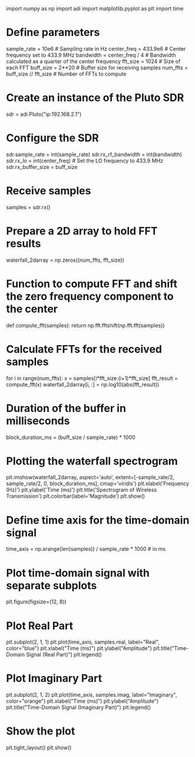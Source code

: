 import numpy as np
import adi
import matplotlib.pyplot as plt
import time

# Define parameters
sample_rate = 10e6  # Sampling rate in Hz
center_freq = 433.9e6  # Center frequency set to 433.9 MHz
bandwidth = center_freq / 4  # Bandwidth calculated as a quarter of the center frequency
fft_size = 1024  # Size of each FFT
buff_size = 2**20  # Buffer size for receiving samples
num_ffts = buff_size // fft_size  # Number of FFTs to compute

# Create an instance of the Pluto SDR
sdr = adi.Pluto("ip:192.168.2.1")

# Configure the SDR
sdr.sample_rate = int(sample_rate)
sdr.rx_rf_bandwidth = int(bandwidth)
sdr.rx_lo = int(center_freq)  # Set the LO frequency to 433.9 MHz
sdr.rx_buffer_size = buff_size

# Receive samples
samples = sdr.rx()

# Prepare a 2D array to hold FFT results
waterfall_2darray = np.zeros((num_ffts, fft_size))

# Function to compute FFT and shift the zero frequency component to the center
def compute_fft(samples):
    return np.fft.fftshift(np.fft.fft(samples))

# Calculate FFTs for the received samples
for i in range(num_ffts):
    x = samples[i*fft_size:(i+1)*fft_size]
    fft_result = compute_fft(x)
    waterfall_2darray[i, :] = np.log10(abs(fft_result))

# Duration of the buffer in milliseconds
block_duration_ms = (buff_size / sample_rate) * 1000

# Plotting the waterfall spectrogram
plt.imshow(waterfall_2darray, aspect='auto', extent=[-sample_rate/2, sample_rate/2, 0, block_duration_ms], cmap='viridis')
plt.xlabel('Frequency (Hz)')
plt.ylabel('Time (ms)')
plt.title('Spectrogram of Wireless Transmission')
plt.colorbar(label='Magnitude')
plt.show()

# Define time axis for the time-domain signal
time_axis = np.arange(len(samples)) / sample_rate * 1000  # in ms

# Plot time-domain signal with separate subplots
plt.figure(figsize=(12, 8))

# Plot Real Part
plt.subplot(2, 1, 1)
plt.plot(time_axis, samples.real, label="Real", color="blue")
plt.xlabel("Time (ms)")
plt.ylabel("Amplitude")
plt.title("Time-Domain Signal (Real Part)")
plt.legend()

# Plot Imaginary Part
plt.subplot(2, 1, 2)
plt.plot(time_axis, samples.imag, label="Imaginary", color="orange")
plt.xlabel("Time (ms)")
plt.ylabel("Amplitude")
plt.title("Time-Domain Signal (Imaginary Part)")
plt.legend()

# Show the plot
plt.tight_layout()
plt.show()
